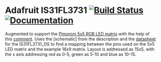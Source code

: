 # Adafruit IS31FL3731 [![Build Status](https://github.com/adafruit/Adafruit_IS31FL3731/workflows/Arduino%20Library%20CI/badge.svg)](https://github.com/adafruit/Adafruit_IS31FL3731/actions)[![Documentation](https://github.com/adafruit/ci-arduino/blob/master/assets/doxygen_badge.svg)](http://adafruit.github.io/Adafruit_IS31FL3731/html/index.html)

Augmented to support the [Pimoroni 5x5 RGB LED matrix](https://shop.pimoroni.com/products/5x5-rgb-matrix-breakout?variant=21375941279827) with the help of this [comment](https://forum.arduino.cc/t/pimoroni-5x5-rgb-matrix/895888/9).
Uses the [schematic] from the description and the [datasheet](https://www.lumissil.com/assets/pdf/core/IS31FL3731_DS.pdf) for the IS31FL3731_DS to find a mapping between the pins used on the 5x5 LED matrix and the example 16x9 matrix.
Layout is addressed as 15x5, with the x axis addressing red as 0-5, green as 5-10 and blue as 10-15.
